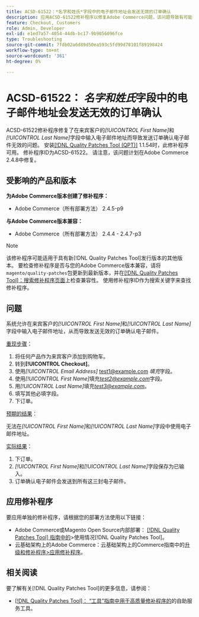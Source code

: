 ```yaml
---
title: ACSD-61522：*名字和姓氏*字段中的电子邮件地址会发送无效的订单确认
description: 应用ACSD-61522修补程序以修复Adobe Commerce问题，该问题导致有可能在来宾客户的*[!UICONTROL First Name]*和*[!UICONTROL Last Name]*字段中输入电子邮件地址，从而导致发送无效的订单确认电子邮件。
feature: Checkout, Customers
role: Admin, Developer
exl-id: e1ed7a57-4054-44db-bc17-9b9056096fce
type: Troubleshooting
source-git-commit: 7fdb02a6d89d50ea593c5fd99d78101f89198424
workflow-type: tm+mt
source-wordcount: '361'
ht-degree: 0%

---
```


# ACSD-61522： *名字和姓氏*&#x200B;字段中的电子邮件地址会发送无效的订单确认

ACSD-61522修补程序修复了在来宾客户的&#x200B;*[!UICONTROL First Name]*&#x200B;和&#x200B;*[!UICONTROL Last Name]*&#x200B;字段中输入电子邮件地址而导致发送订单确认电子邮件无效的问题。 安装[[!DNL Quality Patches Tool (QPT)]](/help/tools/quality-patches-tool/quality-patches-tool-to-self-serve-quality-patches.md) 1.1.54时，此修补程序可用。 修补程序ID为ACSD-61522。 请注意，该问题计划在Adobe Commerce 2.4.8中修复。

## 受影响的产品和版本

**为Adobe Commerce版本创建了修补程序：**

* Adobe Commerce（所有部署方法） 2.4.5-p9

**与Adobe Commerce版本兼容：**

* Adobe Commerce（所有部署方法） 2.4.4 - 2.4.7-p3

>[!NOTE]
>
>该修补程序可能适用于具有新[!DNL Quality Patches Tool]发行版本的其他版本。 要检查修补程序是否与您的Adobe Commerce版本兼容，请将`magento/quality-patches`包更新到最新版本，并在[[!DNL Quality Patches Tool]：搜索修补程序页面](https://experienceleague.adobe.com/tools/commerce-quality-patches/index.html)上检查兼容性。 使用修补程序ID作为搜索关键字来查找修补程序。

## 问题

系统允许在来宾客户的&#x200B;*[!UICONTROL First Name]*&#x200B;和&#x200B;*[!UICONTROL Last Name]*&#x200B;字段中输入电子邮件地址，从而导致发送无效的订单确认电子邮件。

<u>重现步骤</u>：

1. 将任何产品作为来宾客户添加到购物车。
1. 转到&#x200B;**[!UICONTROL Checkout]**。
1. 使用&#x200B;*[!UICONTROL Email Address]* test1@example.com *填充*&#x200B;字段。
1. 使用&#x200B;*[!UICONTROL First Name]*&#x200B;填充&#x200B;*<test2@example.com>*&#x200B;字段。
1. 用&#x200B;*[!UICONTROL Last Name]*&#x200B;填充&#x200B;*<test3@example.com>*。
1. 填写其他必填字段。
1. 下订单。

<u>预期的结果</u>：

无法在&#x200B;*[!UICONTROL First Name]*&#x200B;和&#x200B;*[!UICONTROL Last Name]*&#x200B;字段中使用电子邮件地址。

<u>实际结果</u>：

1. 下订单。
1. *[!UICONTROL First Name]*&#x200B;和&#x200B;*[!UICONTROL Last Name]*&#x200B;字段保存为已输入。
1. 订单确认电子邮件会发送到所有这三封电子邮件。

## 应用修补程序

要应用单独的修补程序，请根据您的部署方法使用以下链接：

* Adobe Commerce或Magento Open Source内部部署： [[!DNL Quality Patches Tool] 指南中的](/help/tools/quality-patches-tool/usage.md)>使用情况[!DNL Quality Patches Tool]。
* 云基础架构上的Adobe Commerce：云基础架构上的Commerce指南中的[升级和修补程序>应用修补程序](https://experienceleague.adobe.com/docs/commerce-cloud-service/user-guide/develop/upgrade/apply-patches.html)。

## 相关阅读

要了解有关[!DNL Quality Patches Tool]的更多信息，请参阅：

* [[!DNL Quality Patches Tool]： “工具”指南中用于高质量修补程序的](/help/tools/quality-patches-tool/quality-patches-tool-to-self-serve-quality-patches.md)的自助服务工具。
